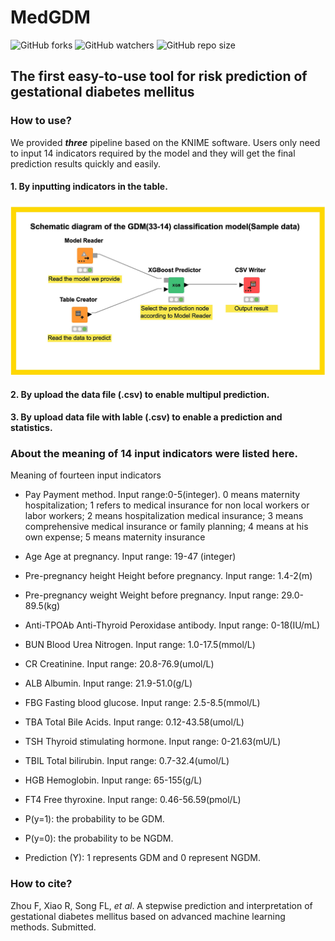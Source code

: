 
# MedGDM
![GitHub forks](https://img.shields.io/github/forks/ifyoungnet/MedGDM.svg?style=social)
![GitHub watchers](https://img.shields.io/github/watchers/ifyoungnet/MedGDM.svg?style=social)
![GitHub repo size](https://img.shields.io/github/repo-size/ifyoungnet/MedGDM.svg)
## The first easy-to-use tool for risk prediction of gestational diabetes mellitus
### How to use?
We provided ***three*** pipeline based on the KNIME software. Users only need to input 14 indicators required by the model and they will get the final prediction results quickly and easily.


#### 1. By inputting indicators in the table.
![tabel-GDM-Model](/tabel-GDM-Model.jpg)

#### 2. By upload the data file (.csv) to enable multipul prediction.

#### 3. By upload data file with lable (.csv) to enable a prediction and statistics.

### About the meaning of 14 input indicators were listed here.
Meaning of fourteen input indicators

+ Pay
Payment method. Input range:0-5(integer). 0 means maternity hospitalization; 1 refers to medical insurance for non local workers or labor workers; 2 means hospitalization medical insurance; 3 means comprehensive medical insurance or family planning; 4 means at his own expense; 5 means maternity insurance
+ Age
Age at pregnancy. Input range: 19-47 (integer)
+ Pre-pregnancy height
Height before pregnancy. Input range: 1.4-2(m)
+ Pre-pregnancy weight
Weight before pregnancy. Input range: 29.0-89.5(kg)
+ Anti-TPOAb
Anti-Thyroid Peroxidase antibody. Input range: 0-18(IU/mL)
+ BUN
Blood Urea Nitrogen. Input range: 1.0-17.5(mmol/L)
+ CR
Creatinine. Input range: 20.8-76.9(umol/L)
+ ALB
Albumin. Input range: 21.9-51.0(g/L)
+ FBG
Fasting blood glucose. Input range: 2.5-8.5(mmol/L)
+ TBA
Total Bile Acids. Input range: 0.12-43.58(umol/L)
+ TSH
Thyroid stimulating hormone. Input range: 0-21.63(mU/L)
+ TBIL
Total bilirubin. Input range: 0.7-32.4(umol/L)
+ HGB
Hemoglobin. Input range: 65-155(g/L)
+ FT4
Free thyroxine. Input range: 0.46-56.59(pmol/L)

+ P(y=1): the probability to be GDM. 
+ P(y=0):  the probability to be NGDM.
+ Prediction (Y): 1 represents GDM and 0 represent NGDM.

### How to cite?
Zhou F, Xiao R, Song FL, _et al_. A stepwise prediction and interpretation of gestational diabetes mellitus based on advanced machine learning methods. Submitted.
